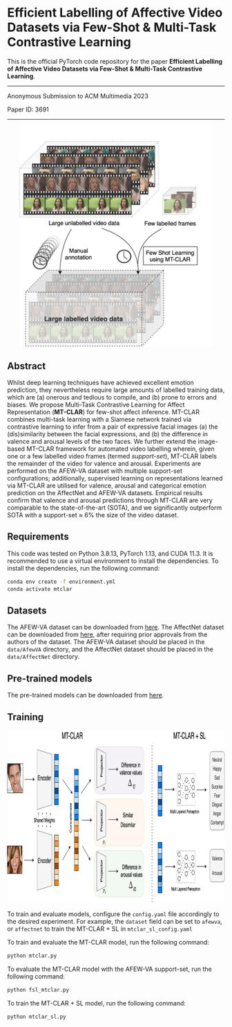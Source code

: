 # Efficient Labelling of Affective Video Datasets via Few-Shot \& Multi-Task Contrastive Learning

This is the official PyTorch code repository for the paper **Efficient Labelling of Affective Video Datasets via
Few-Shot \& Multi-Task Contrastive Learning**.

-----
Anonymous Submission to ACM Multimedia 2023

Paper ID: 3691

-----

<p align="center">
  <img src="./asset/overview_annotation2.png"  alt="Problem overview" width="450" title="Problem overview">
</p>

## Abstract
Whilst deep learning techniques have achieved excellent emotion prediction, they nevertheless require large amounts of
labelled training data, which are (a) onerous and tedious to compile, and (b) prone to errors and biases. We propose
Multi-Task Contrastive Learning for Affect Representation (**MT-CLAR**) for few-shot affect inference. MT-CLAR
combines multi-task learning with a Siamese network trained via contrastive learning to infer from a pair of expressive
facial images (a) the (dis)similarity between the facial expressions, and (b) the difference in valence and arousal
levels of the two faces. We further extend the image-based MT-CLAR framework for automated video labelling wherein,
given one or a few labelled video frames (termed _support-set_), MT-CLAR labels the remainder of the video for
valence and arousal.  Experiments are performed on the AFEW-VA dataset with multiple support-set configurations;
additionally, supervised learning on representations learned via MT-CLAR are utilised for valence, arousal and
categorical emotion prediction on the AffectNet and AFEW-VA datasets. Empirical results confirm that valence and
arousal predictions through MT-CLAR are very comparable to the state-of-the-art (SOTA), and we significantly outperform
SOTA with a support-set $\approx$ 6% the size of the video dataset.

## Requirements
This code was tested on Python 3.8.13, PyTorch 1.13, and CUDA 11.3. It is recommended to use a virtual environment to
install the dependencies. To install the dependencies, run the following command:

```bash
conda env create -f environment.yml
conda activate mtclar
```

## Datasets
The AFEW-VA dataset can be downloaded from [here](https://ibug.doc.ic.ac.uk/resources/afew-va-database/). The AffectNet
dataset can be downloaded from [here](http://mohammadmahoor.com/affectnet/), after requiring prior approvals from
the authors of the dataset. The AFEW-VA dataset should be placed in the `data/AfewVA` directory, and the AffectNet
dataset should be placed in the `data/AffectNet` directory.


## Pre-trained models
The pre-trained models can be downloaded from [here](https://github.com/face-analysis/emonet).

## Training
<img src="./asset/mt-clar_sl_arch.png" alt="MT-CLAR architecture" width="930" height="400" title="MT-CLAR and MT-CLAR + SL Architecture Overview"/>

To train and evaluate models, configure the `config.yaml` file accordingly to the desired experiment.
For example, the `dataset` field can be set to `afewva`, or `affectnet` to train the MT-CLAR + SL in
`mtclar_sl_config.yaml`

To train and evaluate the MT-CLAR model, run the following command:

```bash
python mtclar.py
```

To evaluate the MT-CLAR model with the AFEW-VA support-set, run the following command:

```bash
python fsl_mtclar.py
```

To train the MT-CLAR + SL model, run the following command:

```bash
python mtclar_sl.py
```


